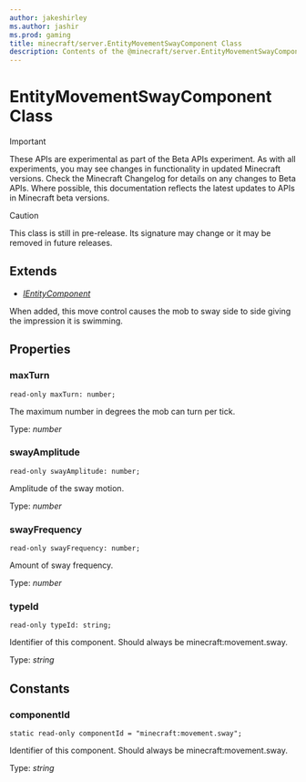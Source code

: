 ```yaml
---
author: jakeshirley
ms.author: jashir
ms.prod: gaming
title: minecraft/server.EntityMovementSwayComponent Class
description: Contents of the @minecraft/server.EntityMovementSwayComponent class.
---
```

# EntityMovementSwayComponent Class
>[!IMPORTANT]
>These APIs are experimental as part of the Beta APIs experiment. As with all experiments, you may see changes in functionality in updated Minecraft versions. Check the Minecraft Changelog for details on any changes to Beta APIs. Where possible, this documentation reflects the latest updates to APIs in Minecraft beta versions.

> [!CAUTION]
> This class is still in pre-release.  Its signature may change or it may be removed in future releases.

## Extends
- [*IEntityComponent*](IEntityComponent.md)

When added, this move control causes the mob to sway side to side giving the impression it is swimming.

## Properties

### **maxTurn**
`read-only maxTurn: number;`

The maximum number in degrees the mob can turn per tick.

Type: *number*

### **swayAmplitude**
`read-only swayAmplitude: number;`

Amplitude of the sway motion.

Type: *number*

### **swayFrequency**
`read-only swayFrequency: number;`

Amount of sway frequency.

Type: *number*

### **typeId**
`read-only typeId: string;`

Identifier of this component. Should always be minecraft:movement.sway.

Type: *string*

## Constants

### **componentId**
`static read-only componentId = "minecraft:movement.sway";`

Identifier of this component. Should always be minecraft:movement.sway.

Type: *string*
